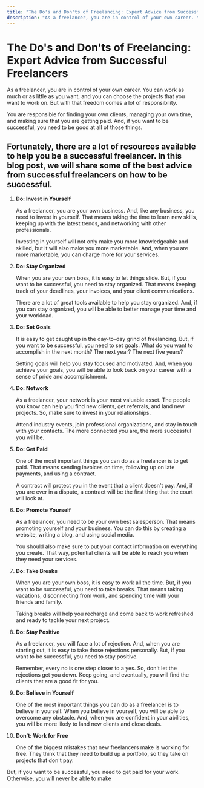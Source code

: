 ```yaml
---
title: "The Do's and Don'ts of Freelancing: Expert Advice from Successful Freelancers"
description: "As a freelancer, you are in control of your own career. You can work as much or as little as you want, and you can choose the projects that you want to work on. But with that freedom comes a lot of responsibility."
---
```


# The Do's and Don'ts of Freelancing: Expert Advice from Successful Freelancers

As a freelancer, you are in control of your own career. You can work as much or as little as you want, and you can choose the projects that you want to work on. But with that freedom comes a lot of responsibility.

You are responsible for finding your own clients, managing your own time, and making sure that you are getting paid. And, if you want to be successful, you need to be good at all of those things.

## Fortunately, there are a lot of resources available to help you be a successful freelancer. In this blog post, we will share some of the best advice from successful freelancers on how to be successful.

1. **Do: Invest in Yourself**

   As a freelancer, you are your own business. And, like any business, you need to invest in yourself. That means taking the time to learn new skills, keeping up with the latest trends, and networking with other professionals.

   Investing in yourself will not only make you more knowledgeable and skilled, but it will also make you more marketable. And, when you are more marketable, you can charge more for your services.

2. **Do: Stay Organized**

   When you are your own boss, it is easy to let things slide. But, if you want to be successful, you need to stay organized. That means keeping track of your deadlines, your invoices, and your client communications.

   There are a lot of great tools available to help you stay organized. And, if you can stay organized, you will be able to better manage your time and your workload.

3. **Do: Set Goals**

   It is easy to get caught up in the day-to-day grind of freelancing. But, if you want to be successful, you need to set goals. What do you want to accomplish in the next month? The next year? The next five years?

   Setting goals will help you stay focused and motivated. And, when you achieve your goals, you will be able to look back on your career with a sense of pride and accomplishment.

4. **Do: Network**

   As a freelancer, your network is your most valuable asset. The people you know can help you find new clients, get referrals, and land new projects. So, make sure to invest in your relationships.

   Attend industry events, join professional organizations, and stay in touch with your contacts. The more connected you are, the more successful you will be.

5. **Do: Get Paid**

   One of the most important things you can do as a freelancer is to get paid. That means sending invoices on time, following up on late payments, and using a contract.

   A contract will protect you in the event that a client doesn't pay. And, if you are ever in a dispute, a contract will be the first thing that the court will look at.

6. **Do: Promote Yourself**

   As a freelancer, you need to be your own best salesperson. That means promoting yourself and your business. You can do this by creating a website, writing a blog, and using social media.

   You should also make sure to put your contact information on everything you create. That way, potential clients will be able to reach you when they need your services.

7. **Do: Take Breaks**

   When you are your own boss, it is easy to work all the time. But, if you want to be successful, you need to take breaks. That means taking vacations, disconnecting from work, and spending time with your friends and family.

   Taking breaks will help you recharge and come back to work refreshed and ready to tackle your next project.

8. **Do: Stay Positive**

   As a freelancer, you will face a lot of rejection. And, when you are starting out, it is easy to take those rejections personally. But, if you want to be successful, you need to stay positive.

   Remember, every no is one step closer to a yes. So, don't let the rejections get you down. Keep going, and eventually, you will find the clients that are a good fit for you.

9. **Do: Believe in Yourself**

   One of the most important things you can do as a freelancer is to believe in yourself. When you believe in yourself, you will be able to overcome any obstacle. And, when you are confident in your abilities, you will be more likely to land new clients and close deals.

10. **Don't: Work for Free**

    One of the biggest mistakes that new freelancers make is working for free. They think that they need to build up a portfolio, so they take on projects that don't pay.

But, if you want to be successful, you need to get paid for your work. Otherwise, you will never be able to make

